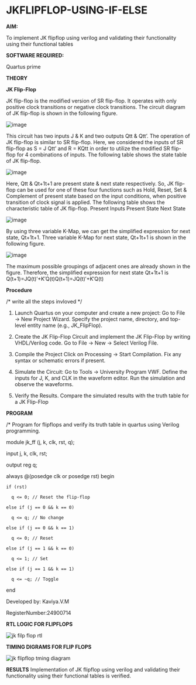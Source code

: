 # JKFLIPFLOP-USING-IF-ELSE

**AIM:** 

To implement  JK flipflop using verilog and validating their functionality using their functional tables

**SOFTWARE REQUIRED:**

Quartus prime

**THEORY**

**JK Flip-Flop**

JK flip-flop is the modified version of SR flip-flop. It operates with only positive clock transitions or negative clock transitions. The circuit diagram of JK flip-flop is shown in the following figure.

![image](https://github.com/naavaneetha/JKFLIPFLOP-USING-IF-ELSE/assets/154305477/a649c30b-232b-4558-b188-fd6c09845180)


This circuit has two inputs J & K and two outputs Qtt & Qtt’. The operation of JK flip-flop is similar to SR flip-flop. Here, we considered the inputs of SR flip-flop as S = J Qtt’ and R = KQtt in order to utilize the modified SR flip-flop for 4 combinations of inputs. The following table shows the state table of JK flip-flop.

![image](https://github.com/naavaneetha/JKFLIPFLOP-USING-IF-ELSE/assets/154305477/c4360742-e8a8-4937-b089-c46c0433f9a3)

 
Here, Qtt & Qt+1t+1 are present state & next state respectively. So, JK flip-flop can be used for one of these four functions such as Hold, Reset, Set & Complement of present state based on the input conditions, when positive transition of clock signal is applied. The following table shows the characteristic table of JK flip-flop. Present Inputs Present State Next State
 
![image](https://github.com/naavaneetha/JKFLIPFLOP-USING-IF-ELSE/assets/154305477/6c275261-a6d5-4c37-a3a7-1e88ca11c4cd)

By using three variable K-Map, we can get the simplified expression for next state, Qt+1t+1. Three variable K-Map for next state, Qt+1t+1 is shown in the following figure.
 
![image](https://github.com/naavaneetha/JKFLIPFLOP-USING-IF-ELSE/assets/154305477/5174f41b-0ce0-4329-a372-6d1943ea6673)

The maximum possible groupings of adjacent ones are already shown in the figure. Therefore, the simplified expression for next state Qt+1t+1 is Q(t+1)=JQ(t)′+K′Q(t)Q(t+1)=JQ(t)′+K′Q(t)

**Procedure**

/* write all the steps invloved */
1. Launch Quartus on your computer and create a new project:
Go to File → New Project Wizard.
Specify the project name, directory, and top-level entity name (e.g., JK_FlipFlop).

2. Create the JK Flip-Flop Circuit and implement the JK Flip-Flop by writing VHDL/Verilog code.
Go to File → New → Select Verilog File.

3. Compile the Project
Click on Processing → Start Compilation.
Fix any syntax or schematic errors if present.

4. Simulate the Circuit:
Go to Tools → University Program VWF.
Define the inputs for J, K, and CLK in the waveform editor.
Run the simulation and observe the waveforms.

5. Verify the Results.
Compare the simulated results with the truth table for a JK Flip-Flop

**PROGRAM**

/* Program for flipflops and verify its truth table in quartus using Verilog programming.

module jk_ff (j, k, clk, rst, q);

  input j, k, clk, rst;

  output reg q;
  
  always @(posedge clk or posedge rst) begin
  
    if (rst)
      
      q <= 0; // Reset the flip-flop
   
    else if (j == 0 && k == 0)
    
      q <= q; // No change
    
    else if (j == 0 && k == 1)
    
      q <= 0; // Reset
    
    else if (j == 1 && k == 0)
    
      q <= 1; // Set
    
    else if (j == 1 && k == 1)
    
      q <= ~q; // Toggle
 
  end


Developed by: Kaviya.V.M

RegisterNumber:24900714

**RTL LOGIC FOR FLIPFLOPS**

![jk filp flop rtl](https://github.com/user-attachments/assets/986f3629-9a88-4558-8f82-92244ab37e1d)


**TIMING DIGRAMS FOR FLIP FLOPS**

![jk flipflop tming diagram](https://github.com/user-attachments/assets/30af8c27-c6b9-4948-a372-54b2b3dfb2ed)


**RESULTS**
Implementation of JK flipflop using verilog and validating their functionality using their functional
tables is verified.

